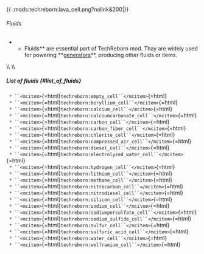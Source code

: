 {{ :mods:techreborn:lava_cell.png?nolink&200\|}}

###### Fluids

-   -   Fluids\*\* are essential part of TechReborn mod. Thay are widely
        used for powering
        \*\*[generators](energy:generators "wikilink")\*\*, producing
        other fluids or items.

\\\\ \\\\

##### List of fluids {#list_of_fluids}

` * ``<mcitem>`{=html}`techreborn:empty_cell``</mcitem>`{=html}\
` * ``<mcitem>`{=html}`techreborn:beryllium_cell``</mcitem>`{=html}\
` * ``<mcitem>`{=html}`techreborn:calcium_cell``</mcitem>`{=html}\
` * ``<mcitem>`{=html}`techreborn:calciumcarbonate_cell``</mcitem>`{=html}\
` * ``<mcitem>`{=html}`techreborn:carbon_cell``</mcitem>`{=html}\
` * ``<mcitem>`{=html}`techreborn:carbon_fiber_cell``</mcitem>`{=html}\
` * ``<mcitem>`{=html}`techreborn:chlorite_cell``</mcitem>`{=html}\
` * ``<mcitem>`{=html}`techreborn:compressed_air_cell``</mcitem>`{=html}\
` * ``<mcitem>`{=html}`techreborn:diesel_cell``</mcitem>`{=html}\
` * ``<mcitem>`{=html}`techreborn:electrolyzed_water_cell``</mcitem>`{=html}\
` * ``<mcitem>`{=html}`techreborn:hydrogen_cell``</mcitem>`{=html}\
` * ``<mcitem>`{=html}`techreborn:lithium_cell``</mcitem>`{=html}\
` * ``<mcitem>`{=html}`techreborn:methane_cell``</mcitem>`{=html}\
` * ``<mcitem>`{=html}`techreborn:nitrocarbon_cell``</mcitem>`{=html}\
` * ``<mcitem>`{=html}`techreborn:nitrodiesel_cell``</mcitem>`{=html}\
` * ``<mcitem>`{=html}`techreborn:silicon_cell``</mcitem>`{=html}\
` * ``<mcitem>`{=html}`techreborn:sodium_cell``</mcitem>`{=html}\
` * ``<mcitem>`{=html}`techreborn:sodiumpersulfate_cell``</mcitem>`{=html}\
` * ``<mcitem>`{=html}`techreborn:sodium_sulfide_cell``</mcitem>`{=html}\
` * ``<mcitem>`{=html}`techreborn:sulfur_cell``</mcitem>`{=html}\
` * ``<mcitem>`{=html}`techreborn:sulfuric_acid_cell``</mcitem>`{=html}\
` * ``<mcitem>`{=html}`techreborn:water_cell``</mcitem>`{=html}\
` * ``<mcitem>`{=html}`techreborn:wolframium_cell``</mcitem>`{=html}
